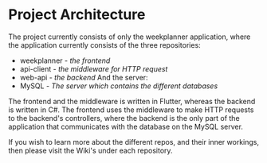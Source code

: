 # Project Architecture
The project currently consists of only the weekplanner application, where the application currently consists of the three repositories:
- weekplanner - *the frontend*
- api-client - *the middleware for HTTP request*
- web-api - *the backend*
And the server:
- MySQL - *The server which contains the different databases*

The frontend and the middleware is written in Flutter, whereas the backend is written in C#. The frontend uses the middleware to make HTTP requests to the backend's controllers, where the backend is the only part of the application that communicates with the database on the MySQL server.

If you wish to learn more about the different repos, and their inner workings, then please visit the Wiki's under each repository.
